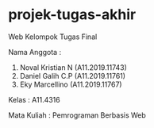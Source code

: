 # projek-tugas-akhir

Web Kelompok Tugas Final

Nama Anggota :
1. Noval Kristian N (A11.2019.11743)
2. Daniel Galih C.P (A11.2019.11761)
3. Eky Marcellino   (A11.2019.11767)

Kelas : A11.4316

Mata Kuliah : Pemrograman Berbasis Web
